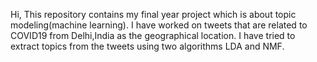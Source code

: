 Hi,
This repository contains my final year project which is about topic modeling(machine learning).
I have worked on tweets that are related to COVID19 from Delhi,India as the geographical location.
I have tried to extract topics from the tweets using two algorithms LDA and NMF.
